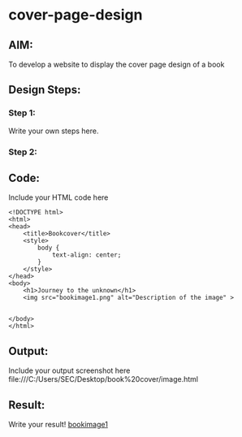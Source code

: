 # cover-page-design
## AIM:
To develop a website to display the cover page design of a book

## Design Steps:

### Step 1:
Write your own steps here.
### Step 2:

## Code:
Include your HTML code here
```
<!DOCTYPE html>
<html>
<head>
    <title>Bookcover</title>
    <style>
        body {
            text-align: center;
        }
    </style>
</head>
<body>
    <h1>Journey to the unknown</h1>
    <img src="bookimage1.png" alt="Description of the image" >

    
</body>
</html>
```

## Output:
Include your output screenshot here
file:///C:/Users/SEC/Desktop/book%20cover/image.html

## Result:
Write your result!
[bookimage1](https://user-images.githubusercontent.com/128461833/236837081-74b7929b-a768-463c-b105-8196c7ca6409.png)

